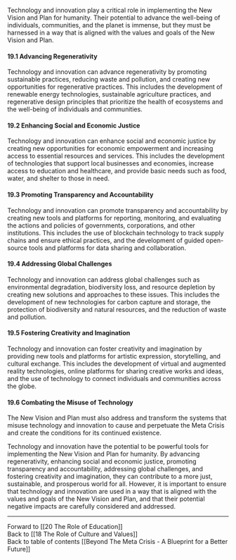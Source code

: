 Technology and innovation play a critical role in implementing the New Vision and Plan for humanity. Their potential to advance the well-being of individuals, communities, and the planet is immense, but they must be harnessed in a way that is aligned with the values and goals of the New Vision and Plan.

#### 19.1 Advancing Regenerativity

Technology and innovation can advance regenerativity by promoting sustainable practices, reducing waste and pollution, and creating new opportunities for regenerative practices. This includes the development of renewable energy technologies, sustainable agriculture practices, and regenerative design principles that prioritize the health of ecosystems and the well-being of individuals and communities.

#### 19.2 Enhancing Social and Economic Justice

Technology and innovation can enhance social and economic justice by creating new opportunities for economic empowerment and increasing access to essential resources and services. This includes the development of technologies that support local businesses and economies, increase access to education and healthcare, and provide basic needs such as food, water, and shelter to those in need.

#### 19.3 Promoting Transparency and Accountability

Technology and innovation can promote transparency and accountability by creating new tools and platforms for reporting, monitoring, and evaluating the actions and policies of governments, corporations, and other institutions. This includes the use of blockchain technology to track supply chains and ensure ethical practices, and the development of guided open-source tools and platforms for data sharing and collaboration.

#### 19.4 Addressing Global Challenges

Technology and innovation can address global challenges such as environmental degradation, biodiversity loss, and resource depletion by creating new solutions and approaches to these issues. This includes the development of new technologies for carbon capture and storage, the protection of biodiversity and natural resources, and the reduction of waste and pollution.

#### 19.5 Fostering Creativity and Imagination

Technology and innovation can foster creativity and imagination by providing new tools and platforms for artistic expression, storytelling, and cultural exchange. This includes the development of virtual and augmented reality technologies, online platforms for sharing creative works and ideas, and the use of technology to connect individuals and communities across the globe.

#### 19.6 Combating the Misuse of Technology 

The New Vision and Plan must also address and transform the systems that misuse technology and innovation to cause and perpetuate the Meta Crisis and create the conditions for its continued existence.

Technology and innovation have the potential to be powerful tools for implementing the New Vision and Plan for humanity. By advancing regenerativity, enhancing social and economic justice, promoting transparency and accountability, addressing global challenges, and fostering creativity and imagination, they can contribute to a more just, sustainable, and prosperous world for all. However, it is important to ensure that technology and innovation are used in a way that is aligned with the values and goals of the New Vision and Plan, and that their potential negative impacts are carefully considered and addressed.

___

Forward to [[20 The Role of Education]]  
Back to [[18 The Role of Culture and Values]]  
Back to table of contents [[Beyond The Meta Crisis - A Blueprint for a Better Future]] 